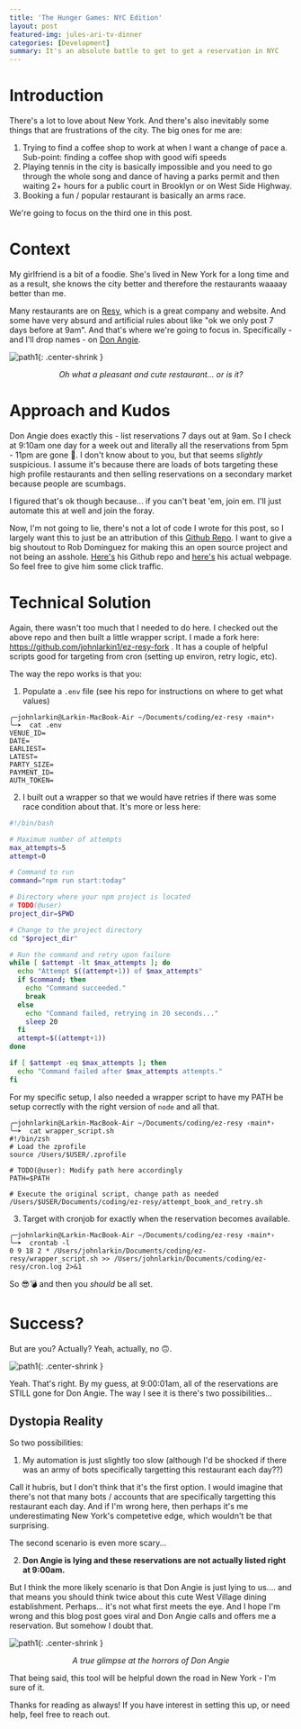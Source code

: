 ```yaml
---
title: 'The Hunger Games: NYC Edition'
layout: post
featured-img: jules-ari-tv-dinner
categories: [Development]
summary: It's an absolute battle to get to get a reservation in NYC
---
```


# Introduction

There's a lot to love about New York. And there's also inevitably some things that are frustrations of the city. The big ones for me are:

1. Trying to find a coffee shop to work at when I want a change of pace
   a. Sub-point: finding a coffee shop with good wifi speeds
2. Playing tennis in the city is basically impossible and you need to go through the whole song and dance of having a parks permit and then waiting 2+ hours for a public court in Brooklyn or on West Side Highway.
3. Booking a fun / popular restaurant is basically an arms race.

We're going to focus on the third one in this post.

# Context

My girlfriend is a bit of a foodie. She's lived in New York for a long time and as a result, she knows the city better and therefore the restaurants waaaay better than me.

Many restaurants are on [Resy][resy], which is a great company and website. And some have very absurd and artificial rules about like "ok we only post 7 days before at 9am". And that's where we're going to focus in. Specifically - and I'll drop names - on [Don Angie][don-angie].

![path1](/images/hunger-games/don-angie-original.png){: .center-shrink }

<center> <i> Oh what a pleasant and cute restaurant... or is it? </i> </center>

# Approach and Kudos

Don Angie does exactly this - list reservations 7 days out at 9am. So I check at 9:10am one day for a week out and literally all the reservations from 5pm - 11pm are gone :thinking:. I don't know about to you, but that seems _slightly_ suspicious. I assume it's because there are loads of bots targeting these high profile restaurants and then selling reservations on a secondary market because people are scumbags.

I figured that's ok though because... if you can't beat 'em, join em. I'll just automate this at well and join the foray.

Now, I'm not going to lie, there's not a lot of code I wrote for this post, so I largely want this to just be an attribution of this [Github Repo](https://github.com/robertjdominguez/ez-resy). I want to give a big shoutout to Rob Dominguez for making this an open source project and not being an asshole. [Here's][rob-gh] his Github repo and [here's][rob-dev] his actual webpage. So feel free to give him some click traffic.

# Technical Solution

Again, there wasn't too much that I needed to do here. I checked out the above repo and then built a little wrapper script. I made a fork here: https://github.com/johnlarkin1/ez-resy-fork . It has a couple of helpful scripts good for targeting from cron (setting up environ, retry logic, etc).

The way the repo works is that you:

1. Populate a `.env` file (see his repo for instructions on where to get what values)

```
╭─johnlarkin@Larkin-MacBook-Air ~/Documents/coding/ez-resy ‹main*›
╰─➤  cat .env
VENUE_ID=
DATE=
EARLIEST=
LATEST=
PARTY_SIZE=
PAYMENT_ID=
AUTH_TOKEN=
```

2. I built out a wrapper so that we would have retries if there was some race condition about that. It's more or less here:

```bash
#!/bin/bash

# Maximum number of attempts
max_attempts=5
attempt=0

# Command to run
command="npm run start:today"

# Directory where your npm project is located
# TODO(@user)
project_dir=$PWD

# Change to the project directory
cd "$project_dir"

# Run the command and retry upon failure
while [ $attempt -lt $max_attempts ]; do
  echo "Attempt $((attempt+1)) of $max_attempts"
  if $command; then
    echo "Command succeeded."
    break
  else
    echo "Command failed, retrying in 20 seconds..."
    sleep 20
  fi
  attempt=$((attempt+1))
done

if [ $attempt -eq $max_attempts ]; then
  echo "Command failed after $max_attempts attempts."
fi
```

For my specific setup, I also needed a wrapper script to have my PATH be setup correctly with the right version of `node` and all that.

```
╭─johnlarkin@Larkin-MacBook-Air ~/Documents/coding/ez-resy ‹main*›
╰─➤  cat wrapper_script.sh
#!/bin/zsh
# Load the zprofile
source /Users/$USER/.zprofile

# TODO(@user): Modify path here accordingly
PATH=$PATH

# Execute the original script, change path as needed
/Users/$USER/Documents/coding/ez-resy/attempt_book_and_retry.sh
```

3. Target with cronjob for exactly when the reservation becomes available.

```
╭─johnlarkin@Larkin-MacBook-Air ~/Documents/coding/ez-resy ‹main*›
╰─➤  crontab -l
0 9 18 2 * /Users/johnlarkin/Documents/coding/ez-resy/wrapper_script.sh >> /Users/johnlarkin/Documents/coding/ez-resy/cron.log 2>&1
```

So 😎💣 and then you _should_ be all set.

# Success?

But are you? Actually? Yeah, actually, no :upside_down_face:.

![path1](/images/hunger-games/es-rezy-failure.png){: .center-shrink }

Yeah. That's right. By my guess, at 9:00:01am, all of the reservations are STILL gone for Don Angie. The way I see it is there's two possibilities...

## Dystopia Reality

So two possibilities:

1. My automation is just slightly too slow (although I'd be shocked if there was an army of bots specifically targetting this restaurant each day??)

Call it hubris, but I don't think that it's the first option. I would imagine that there's not that many bots / accounts that are specifically targetting this restaurant each day. And if I'm wrong here, then perhaps it's me underestimating New York's competetive edge, which wouldn't be that surprising.

The second scenario is even more scary...

2. **Don Angie is lying and these reservations are not actually listed right at 9:00am.**

But I think the more likely scenario is that Don Angie is just lying to us.... and that means you should think twice about this cute West Village dining establishment. Perhaps... it's not what first meets the eye. And I hope I'm wrong and this blog post goes viral and Don Angie calls and offers me a reservation. But somehow I doubt that.

![path1](/images/hunger-games/don-angie-good-to-evil.gif){: .center-shrink }

<center> <i> A true glimpse at the horrors of Don Angie </i> </center>

That being said, this tool will be helpful down the road in New York - I'm sure of it.

Thanks for reading as always! If you have interest in setting this up, or need help, feel free to reach out.

[comment]: <> (Bibliography)
[Github Repo]: https://github.com/robertjdominguez/ez-resy
[resy]: https://resy.com/
[don-angie]: https://www.donangie.com/
[rob-gh]: https://github.com/robertjdominguez
[rob-dev]: https://www.dominguezdev.com/
